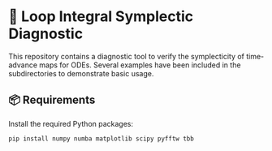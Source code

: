 # 🧹 Loop Integral Symplectic Diagnostic

This repository contains a diagnostic tool to verify the symplecticity of time-advance maps for ODEs. Several examples have been included in the subdirectories to demonstrate basic usage. 

## 📦 Requirements

Install the required Python packages:

```bash
pip install numpy numba matplotlib scipy pyfftw tbb
